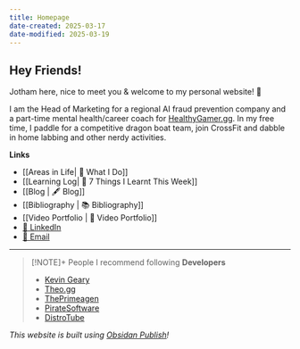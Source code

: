 ```yaml
---
title: Homepage
date-created: 2025-03-17
date-modified: 2025-03-19
---
```


 

## Hey Friends!

Jotham here, nice to meet you & welcome to my personal website! 👋

I am the Head of Marketing for a regional AI fraud prevention company and a part-time mental health/career coach for [HealthyGamer.gg](https://www.healthygamer.gg). In my free time, I paddle for a competitive dragon boat team, join CrossFit and dabble in home labbing and other nerdy activities.

**Links**

- [[Areas in Life| 🎩 What I Do]]
- [[Learning Log| 🧠 7 Things I Learnt This Week]]
- [[Blog | 🖋️ Blog]]
- [[Bibliography | 📚 Bibliography]]
- [[Video Portfolio | 🎥 Video Portfolio]]
- [🤝 LinkedIn](https://www.linkedin.com/in/jothamlec/)
- [📩 Email](mailto:jotham@cothink.ing)

---

> [!NOTE]+ People I recommend following
> **Developers**
> - [Kevin Geary](https://www.youtube.com/@Gearyco)
> - [Theo.gg](https://www.youtube.com/@t3dotgg)
> - [ThePrimeagen](https://www.youtube.com/@ThePrimeTimeagen)
> - [PirateSoftware](https://www.youtube.com/@PirateSoftware)
> - [DistroTube](https://www.youtube.com/@DistroTube)

*This website is built using [Obsidan Publish](https://obsidian.md/publish)!*
